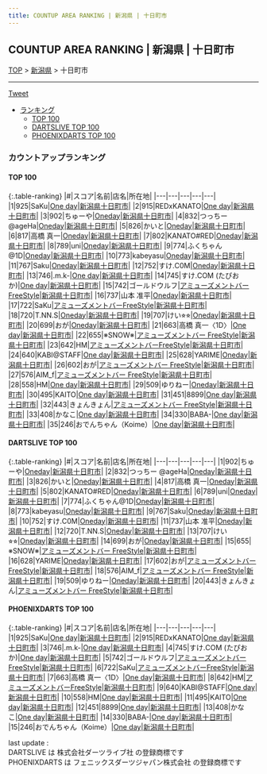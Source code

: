 ```yaml
---
title: COUNTUP AREA RANKING | 新潟県 | 十日町市
---
```

## COUNTUP AREA RANKING | 新潟県 | 十日町市

[TOP](/darts/rank/) > [新潟県](/darts/rank/新潟県/) > 十日町市

___

<a href="https://twitter.com/share?ref_src=twsrc%5Etfw" data-text="COUNTUP AREA RANKING | 新潟県十日町市" class="twitter-share-button" data-hashtags="DARTSLIVE,PHOENIXDARTS,darts,ダーツ" data-show-count="false">Tweet</a>

* [ランキング](#カウントアップランキング)
    * [TOP 100](#top-100)
    * [DARTSLIVE TOP 100](#dartslive-top-100)
    * [PHOENIXDARTS TOP 100](#phoenixdarts-top-100)

### カウントアップランキング

#### TOP 100



{:.table-ranking}
|#|スコア|名前|店名|所在地|
|---|---|---|---|---|
|1|925|<span class="rank-name-pd">SaKu</span>|<a href="https://vs.phoenixdarts.com/jp/shop/shopDetailInfo/s_85651?s_seq=85651">One day</a>|<a href="/darts/rank/新潟県/十日町市">新潟県十日町市</a>|
|2|915|<span class="rank-name-pd">REDxKANATO</span>|<a href="https://vs.phoenixdarts.com/jp/shop/shopDetailInfo/s_85651?s_seq=85651">One day</a>|<a href="/darts/rank/新潟県/十日町市">新潟県十日町市</a>|
|3|902|<span class="rank-name-dl">ちゅーや</span>|<a href="https://search.dartslive.com/jp/shop/93ea87981b724f9c0d9b047a20a7ba1e">Oneday</a>|<a href="/darts/rank/新潟県/十日町市">新潟県十日町市</a>|
|4|832|<span class="rank-name-dl">つっちー @ageHa</span>|<a href="https://search.dartslive.com/jp/shop/93ea87981b724f9c0d9b047a20a7ba1e">Oneday</a>|<a href="/darts/rank/新潟県/十日町市">新潟県十日町市</a>|
|5|826|<span class="rank-name-dl">かいと</span>|<a href="https://search.dartslive.com/jp/shop/93ea87981b724f9c0d9b047a20a7ba1e">Oneday</a>|<a href="/darts/rank/新潟県/十日町市">新潟県十日町市</a>|
|6|817|<span class="rank-name-dl">高橋 真一</span>|<a href="https://search.dartslive.com/jp/shop/93ea87981b724f9c0d9b047a20a7ba1e">Oneday</a>|<a href="/darts/rank/新潟県/十日町市">新潟県十日町市</a>|
|7|802|<span class="rank-name-dl">KANATO#RED</span>|<a href="https://search.dartslive.com/jp/shop/93ea87981b724f9c0d9b047a20a7ba1e">Oneday</a>|<a href="/darts/rank/新潟県/十日町市">新潟県十日町市</a>|
|8|789|<span class="rank-name-dl">uni</span>|<a href="https://search.dartslive.com/jp/shop/93ea87981b724f9c0d9b047a20a7ba1e">Oneday</a>|<a href="/darts/rank/新潟県/十日町市">新潟県十日町市</a>|
|9|774|<span class="rank-name-dl">ふくちゃん@1D</span>|<a href="https://search.dartslive.com/jp/shop/93ea87981b724f9c0d9b047a20a7ba1e">Oneday</a>|<a href="/darts/rank/新潟県/十日町市">新潟県十日町市</a>|
|10|773|<span class="rank-name-dl">kabeyasu</span>|<a href="https://search.dartslive.com/jp/shop/93ea87981b724f9c0d9b047a20a7ba1e">Oneday</a>|<a href="/darts/rank/新潟県/十日町市">新潟県十日町市</a>|
|11|767|<span class="rank-name-dl">Saku</span>|<a href="https://search.dartslive.com/jp/shop/93ea87981b724f9c0d9b047a20a7ba1e">Oneday</a>|<a href="/darts/rank/新潟県/十日町市">新潟県十日町市</a>|
|12|752|<span class="rank-name-dl">すけ.C0M</span>|<a href="https://search.dartslive.com/jp/shop/93ea87981b724f9c0d9b047a20a7ba1e">Oneday</a>|<a href="/darts/rank/新潟県/十日町市">新潟県十日町市</a>|
|13|746|<span class="rank-name-pd">.m.k-</span>|<a href="https://vs.phoenixdarts.com/jp/shop/shopDetailInfo/s_85651?s_seq=85651">One day</a>|<a href="/darts/rank/新潟県/十日町市">新潟県十日町市</a>|
|14|745|<span class="rank-name-pd">すけ.COM (たぴおか)</span>|<a href="https://vs.phoenixdarts.com/jp/shop/shopDetailInfo/s_85651?s_seq=85651">One day</a>|<a href="/darts/rank/新潟県/十日町市">新潟県十日町市</a>|
|15|742|<span class="rank-name-pd">ゴールドウルフ</span>|<a href="https://vs.phoenixdarts.com/jp/shop/shopDetailInfo/s_8921?s_seq=8921">アミューズメントバーFreeStyle</a>|<a href="/darts/rank/新潟県/十日町市">新潟県十日町市</a>|
|16|737|<span class="rank-name-dl">山本 准平</span>|<a href="https://search.dartslive.com/jp/shop/93ea87981b724f9c0d9b047a20a7ba1e">Oneday</a>|<a href="/darts/rank/新潟県/十日町市">新潟県十日町市</a>|
|17|722|<span class="rank-name-pd">SaKu</span>|<a href="https://vs.phoenixdarts.com/jp/shop/shopDetailInfo/s_8921?s_seq=8921">アミューズメントバーFreeStyle</a>|<a href="/darts/rank/新潟県/十日町市">新潟県十日町市</a>|
|18|720|<span class="rank-name-dl">T.NN.S</span>|<a href="https://search.dartslive.com/jp/shop/93ea87981b724f9c0d9b047a20a7ba1e">Oneday</a>|<a href="/darts/rank/新潟県/十日町市">新潟県十日町市</a>|
|19|707|<span class="rank-name-dl">けい⭐︎⭐︎</span>|<a href="https://search.dartslive.com/jp/shop/93ea87981b724f9c0d9b047a20a7ba1e">Oneday</a>|<a href="/darts/rank/新潟県/十日町市">新潟県十日町市</a>|
|20|699|<span class="rank-name-dl">おが</span>|<a href="https://search.dartslive.com/jp/shop/93ea87981b724f9c0d9b047a20a7ba1e">Oneday</a>|<a href="/darts/rank/新潟県/十日町市">新潟県十日町市</a>|
|21|663|<span class="rank-name-pd">高橋  真一〈1D〉</span>|<a href="https://vs.phoenixdarts.com/jp/shop/shopDetailInfo/s_85651?s_seq=85651">One day</a>|<a href="/darts/rank/新潟県/十日町市">新潟県十日町市</a>|
|22|655|<span class="rank-name-dl">※SNOW※</span>|<a href="https://search.dartslive.com/jp/shop/cade263cebfc44ab0d9b047a20a7ba1e">アミューズメントバー FreeStyle</a>|<a href="/darts/rank/新潟県/十日町市">新潟県十日町市</a>|
|23|642|<span class="rank-name-pd">HM</span>|<a href="https://vs.phoenixdarts.com/jp/shop/shopDetailInfo/s_8921?s_seq=8921">アミューズメントバーFreeStyle</a>|<a href="/darts/rank/新潟県/十日町市">新潟県十日町市</a>|
|24|640|<span class="rank-name-pd">KABI@STAFF</span>|<a href="https://vs.phoenixdarts.com/jp/shop/shopDetailInfo/s_85651?s_seq=85651">One day</a>|<a href="/darts/rank/新潟県/十日町市">新潟県十日町市</a>|
|25|628|<span class="rank-name-dl">YARIME</span>|<a href="https://search.dartslive.com/jp/shop/93ea87981b724f9c0d9b047a20a7ba1e">Oneday</a>|<a href="/darts/rank/新潟県/十日町市">新潟県十日町市</a>|
|26|602|<span class="rank-name-dl">おが</span>|<a href="https://search.dartslive.com/jp/shop/cade263cebfc44ab0d9b047a20a7ba1e">アミューズメントバー FreeStyle</a>|<a href="/darts/rank/新潟県/十日町市">新潟県十日町市</a>|
|27|576|<span class="rank-name-dl">AIM_f</span>|<a href="https://search.dartslive.com/jp/shop/cade263cebfc44ab0d9b047a20a7ba1e">アミューズメントバー FreeStyle</a>|<a href="/darts/rank/新潟県/十日町市">新潟県十日町市</a>|
|28|558|<span class="rank-name-pd">HM</span>|<a href="https://vs.phoenixdarts.com/jp/shop/shopDetailInfo/s_85651?s_seq=85651">One day</a>|<a href="/darts/rank/新潟県/十日町市">新潟県十日町市</a>|
|29|509|<span class="rank-name-dl">ゆりねー</span>|<a href="https://search.dartslive.com/jp/shop/93ea87981b724f9c0d9b047a20a7ba1e">Oneday</a>|<a href="/darts/rank/新潟県/十日町市">新潟県十日町市</a>|
|30|495|<span class="rank-name-pd">KAITO</span>|<a href="https://vs.phoenixdarts.com/jp/shop/shopDetailInfo/s_85651?s_seq=85651">One day</a>|<a href="/darts/rank/新潟県/十日町市">新潟県十日町市</a>|
|31|451|<span class="rank-name-pd">8899</span>|<a href="https://vs.phoenixdarts.com/jp/shop/shopDetailInfo/s_85651?s_seq=85651">One day</a>|<a href="/darts/rank/新潟県/十日町市">新潟県十日町市</a>|
|32|443|<span class="rank-name-dl">きょんきょん</span>|<a href="https://search.dartslive.com/jp/shop/cade263cebfc44ab0d9b047a20a7ba1e">アミューズメントバー FreeStyle</a>|<a href="/darts/rank/新潟県/十日町市">新潟県十日町市</a>|
|33|408|<span class="rank-name-pd">かなこ</span>|<a href="https://vs.phoenixdarts.com/jp/shop/shopDetailInfo/s_85651?s_seq=85651">One day</a>|<a href="/darts/rank/新潟県/十日町市">新潟県十日町市</a>|
|34|330|<span class="rank-name-pd">BABA-</span>|<a href="https://vs.phoenixdarts.com/jp/shop/shopDetailInfo/s_85651?s_seq=85651">One day</a>|<a href="/darts/rank/新潟県/十日町市">新潟県十日町市</a>|
|35|246|<span class="rank-name-pd">おでんちゃん（Koime）</span>|<a href="https://vs.phoenixdarts.com/jp/shop/shopDetailInfo/s_85651?s_seq=85651">One day</a>|<a href="/darts/rank/新潟県/十日町市">新潟県十日町市</a>|


#### DARTSLIVE TOP 100



{:.table-ranking}
|#|スコア|名前|店名|所在地|
|---|---|---|---|---|
|1|902|<span class="rank-name-dl">ちゅーや</span>|<a href="https://search.dartslive.com/jp/shop/93ea87981b724f9c0d9b047a20a7ba1e">Oneday</a>|<a href="/darts/rank/新潟県/十日町市">新潟県十日町市</a>|
|2|832|<span class="rank-name-dl">つっちー @ageHa</span>|<a href="https://search.dartslive.com/jp/shop/93ea87981b724f9c0d9b047a20a7ba1e">Oneday</a>|<a href="/darts/rank/新潟県/十日町市">新潟県十日町市</a>|
|3|826|<span class="rank-name-dl">かいと</span>|<a href="https://search.dartslive.com/jp/shop/93ea87981b724f9c0d9b047a20a7ba1e">Oneday</a>|<a href="/darts/rank/新潟県/十日町市">新潟県十日町市</a>|
|4|817|<span class="rank-name-dl">高橋 真一</span>|<a href="https://search.dartslive.com/jp/shop/93ea87981b724f9c0d9b047a20a7ba1e">Oneday</a>|<a href="/darts/rank/新潟県/十日町市">新潟県十日町市</a>|
|5|802|<span class="rank-name-dl">KANATO#RED</span>|<a href="https://search.dartslive.com/jp/shop/93ea87981b724f9c0d9b047a20a7ba1e">Oneday</a>|<a href="/darts/rank/新潟県/十日町市">新潟県十日町市</a>|
|6|789|<span class="rank-name-dl">uni</span>|<a href="https://search.dartslive.com/jp/shop/93ea87981b724f9c0d9b047a20a7ba1e">Oneday</a>|<a href="/darts/rank/新潟県/十日町市">新潟県十日町市</a>|
|7|774|<span class="rank-name-dl">ふくちゃん@1D</span>|<a href="https://search.dartslive.com/jp/shop/93ea87981b724f9c0d9b047a20a7ba1e">Oneday</a>|<a href="/darts/rank/新潟県/十日町市">新潟県十日町市</a>|
|8|773|<span class="rank-name-dl">kabeyasu</span>|<a href="https://search.dartslive.com/jp/shop/93ea87981b724f9c0d9b047a20a7ba1e">Oneday</a>|<a href="/darts/rank/新潟県/十日町市">新潟県十日町市</a>|
|9|767|<span class="rank-name-dl">Saku</span>|<a href="https://search.dartslive.com/jp/shop/93ea87981b724f9c0d9b047a20a7ba1e">Oneday</a>|<a href="/darts/rank/新潟県/十日町市">新潟県十日町市</a>|
|10|752|<span class="rank-name-dl">すけ.C0M</span>|<a href="https://search.dartslive.com/jp/shop/93ea87981b724f9c0d9b047a20a7ba1e">Oneday</a>|<a href="/darts/rank/新潟県/十日町市">新潟県十日町市</a>|
|11|737|<span class="rank-name-dl">山本 准平</span>|<a href="https://search.dartslive.com/jp/shop/93ea87981b724f9c0d9b047a20a7ba1e">Oneday</a>|<a href="/darts/rank/新潟県/十日町市">新潟県十日町市</a>|
|12|720|<span class="rank-name-dl">T.NN.S</span>|<a href="https://search.dartslive.com/jp/shop/93ea87981b724f9c0d9b047a20a7ba1e">Oneday</a>|<a href="/darts/rank/新潟県/十日町市">新潟県十日町市</a>|
|13|707|<span class="rank-name-dl">けい⭐︎⭐︎</span>|<a href="https://search.dartslive.com/jp/shop/93ea87981b724f9c0d9b047a20a7ba1e">Oneday</a>|<a href="/darts/rank/新潟県/十日町市">新潟県十日町市</a>|
|14|699|<span class="rank-name-dl">おが</span>|<a href="https://search.dartslive.com/jp/shop/93ea87981b724f9c0d9b047a20a7ba1e">Oneday</a>|<a href="/darts/rank/新潟県/十日町市">新潟県十日町市</a>|
|15|655|<span class="rank-name-dl">※SNOW※</span>|<a href="https://search.dartslive.com/jp/shop/cade263cebfc44ab0d9b047a20a7ba1e">アミューズメントバー FreeStyle</a>|<a href="/darts/rank/新潟県/十日町市">新潟県十日町市</a>|
|16|628|<span class="rank-name-dl">YARIME</span>|<a href="https://search.dartslive.com/jp/shop/93ea87981b724f9c0d9b047a20a7ba1e">Oneday</a>|<a href="/darts/rank/新潟県/十日町市">新潟県十日町市</a>|
|17|602|<span class="rank-name-dl">おが</span>|<a href="https://search.dartslive.com/jp/shop/cade263cebfc44ab0d9b047a20a7ba1e">アミューズメントバー FreeStyle</a>|<a href="/darts/rank/新潟県/十日町市">新潟県十日町市</a>|
|18|576|<span class="rank-name-dl">AIM_f</span>|<a href="https://search.dartslive.com/jp/shop/cade263cebfc44ab0d9b047a20a7ba1e">アミューズメントバー FreeStyle</a>|<a href="/darts/rank/新潟県/十日町市">新潟県十日町市</a>|
|19|509|<span class="rank-name-dl">ゆりねー</span>|<a href="https://search.dartslive.com/jp/shop/93ea87981b724f9c0d9b047a20a7ba1e">Oneday</a>|<a href="/darts/rank/新潟県/十日町市">新潟県十日町市</a>|
|20|443|<span class="rank-name-dl">きょんきょん</span>|<a href="https://search.dartslive.com/jp/shop/cade263cebfc44ab0d9b047a20a7ba1e">アミューズメントバー FreeStyle</a>|<a href="/darts/rank/新潟県/十日町市">新潟県十日町市</a>|


#### PHOENIXDARTS TOP 100



{:.table-ranking}
|#|スコア|名前|店名|所在地|
|---|---|---|---|---|
|1|925|<span class="rank-name-pd">SaKu</span>|<a href="https://vs.phoenixdarts.com/jp/shop/shopDetailInfo/s_85651?s_seq=85651">One day</a>|<a href="/darts/rank/新潟県/十日町市">新潟県十日町市</a>|
|2|915|<span class="rank-name-pd">REDxKANATO</span>|<a href="https://vs.phoenixdarts.com/jp/shop/shopDetailInfo/s_85651?s_seq=85651">One day</a>|<a href="/darts/rank/新潟県/十日町市">新潟県十日町市</a>|
|3|746|<span class="rank-name-pd">.m.k-</span>|<a href="https://vs.phoenixdarts.com/jp/shop/shopDetailInfo/s_85651?s_seq=85651">One day</a>|<a href="/darts/rank/新潟県/十日町市">新潟県十日町市</a>|
|4|745|<span class="rank-name-pd">すけ.COM (たぴおか)</span>|<a href="https://vs.phoenixdarts.com/jp/shop/shopDetailInfo/s_85651?s_seq=85651">One day</a>|<a href="/darts/rank/新潟県/十日町市">新潟県十日町市</a>|
|5|742|<span class="rank-name-pd">ゴールドウルフ</span>|<a href="https://vs.phoenixdarts.com/jp/shop/shopDetailInfo/s_8921?s_seq=8921">アミューズメントバーFreeStyle</a>|<a href="/darts/rank/新潟県/十日町市">新潟県十日町市</a>|
|6|722|<span class="rank-name-pd">SaKu</span>|<a href="https://vs.phoenixdarts.com/jp/shop/shopDetailInfo/s_8921?s_seq=8921">アミューズメントバーFreeStyle</a>|<a href="/darts/rank/新潟県/十日町市">新潟県十日町市</a>|
|7|663|<span class="rank-name-pd">高橋  真一〈1D〉</span>|<a href="https://vs.phoenixdarts.com/jp/shop/shopDetailInfo/s_85651?s_seq=85651">One day</a>|<a href="/darts/rank/新潟県/十日町市">新潟県十日町市</a>|
|8|642|<span class="rank-name-pd">HM</span>|<a href="https://vs.phoenixdarts.com/jp/shop/shopDetailInfo/s_8921?s_seq=8921">アミューズメントバーFreeStyle</a>|<a href="/darts/rank/新潟県/十日町市">新潟県十日町市</a>|
|9|640|<span class="rank-name-pd">KABI@STAFF</span>|<a href="https://vs.phoenixdarts.com/jp/shop/shopDetailInfo/s_85651?s_seq=85651">One day</a>|<a href="/darts/rank/新潟県/十日町市">新潟県十日町市</a>|
|10|558|<span class="rank-name-pd">HM</span>|<a href="https://vs.phoenixdarts.com/jp/shop/shopDetailInfo/s_85651?s_seq=85651">One day</a>|<a href="/darts/rank/新潟県/十日町市">新潟県十日町市</a>|
|11|495|<span class="rank-name-pd">KAITO</span>|<a href="https://vs.phoenixdarts.com/jp/shop/shopDetailInfo/s_85651?s_seq=85651">One day</a>|<a href="/darts/rank/新潟県/十日町市">新潟県十日町市</a>|
|12|451|<span class="rank-name-pd">8899</span>|<a href="https://vs.phoenixdarts.com/jp/shop/shopDetailInfo/s_85651?s_seq=85651">One day</a>|<a href="/darts/rank/新潟県/十日町市">新潟県十日町市</a>|
|13|408|<span class="rank-name-pd">かなこ</span>|<a href="https://vs.phoenixdarts.com/jp/shop/shopDetailInfo/s_85651?s_seq=85651">One day</a>|<a href="/darts/rank/新潟県/十日町市">新潟県十日町市</a>|
|14|330|<span class="rank-name-pd">BABA-</span>|<a href="https://vs.phoenixdarts.com/jp/shop/shopDetailInfo/s_85651?s_seq=85651">One day</a>|<a href="/darts/rank/新潟県/十日町市">新潟県十日町市</a>|
|15|246|<span class="rank-name-pd">おでんちゃん（Koime）</span>|<a href="https://vs.phoenixdarts.com/jp/shop/shopDetailInfo/s_85651?s_seq=85651">One day</a>|<a href="/darts/rank/新潟県/十日町市">新潟県十日町市</a>|


<div class="footer border-top border-gray-light mt-5 pt-3 text-right text-gray">
    last update : <span style="font-weight: italic" id="foot_last_modified"></span><br />
    DARTSLIVE は 株式会社ダーツライブ社 の登録商標です<br />
    PHOENIXDARTS は フェニックスダーツジャパン株式会社 の登録商標です<br />
</div>

<script src="https://cdnjs.cloudflare.com/ajax/libs/jquery.tablesorter/2.31.3/js/jquery.tablesorter.min.js" integrity="sha512-qzgd5cYSZcosqpzpn7zF2ZId8f/8CHmFKZ8j7mU4OUXTNRd5g+ZHBPsgKEwoqxCtdQvExE5LprwwPAgoicguNg==" crossorigin="anonymous" referrerpolicy="no-referrer"></script>
<link rel="stylesheet" href="https://cdnjs.cloudflare.com/ajax/libs/jquery.tablesorter/2.31.3/css/theme.default.min.css" integrity="sha512-wghhOJkjQX0Lh3NSWvNKeZ0ZpNn+SPVXX1Qyc9OCaogADktxrBiBdKGDoqVUOyhStvMBmJQ8ZdMHiR3wuEq8+w==" crossorigin="anonymous" referrerpolicy="no-referrer" />
<script>
$(function() {
    $(".table-ranking").tablesorter({sortList:[[0, 0]]});
    $("#foot_last_modified").text(formatDate(new Date(document.lastModified), 'yyyy-MM-dd HH:mm:ss'));
});
</script>

<script async src="https://platform.twitter.com/widgets.js" charset="utf-8"></script>